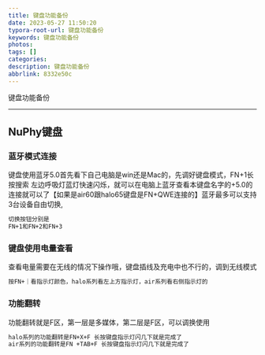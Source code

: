 ```yaml
---
title: 键盘功能备份
date: 2023-05-27 11:50:20
typora-root-url: 键盘功能备份
keywords: 键盘功能备份
photos:
tags: []
categories:
description: 键盘功能备份
abbrlink: 8332e50c
---
```


键盘功能备份

<!--more-->

------



## NuPhy键盘

### 蓝牙模式连接

键盘使用蓝牙5.0首先看下自己电脑是win还是Mac的，先调好键盘模式，FN+1长按搜索 左边呼吸灯蓝灯快速闪烁，就可以在电脑上蓝牙查看本键盘名字的+5.0的连接就可以了【如果是air60跟halo65键盘是FN+QWE连接的】蓝牙最多可以支持3台设备自由切换,

```markdown
切换按钮分别是
FN+1和FN+2和FN+3
```

### 键盘使用电量查看

查看电量需要在无线的情况下操作哦，键盘插线及充电中也不行的，调到无线模式

```markdown
按FN+｜看指示灯颜色，halo系列看左上方指示灯，air系列看右侧指示灯的
```

### 功能翻转

功能翻转就是F区，第一层是多媒体，第二层是F区，可以调换使用

```markdown
halo系列的功能翻转是FN+X+F 长按键盘指示灯闪几下就是完成了
air系列的功能翻转是FN +TAB+F 长按键盘指示灯闪几下就是完成了
```


